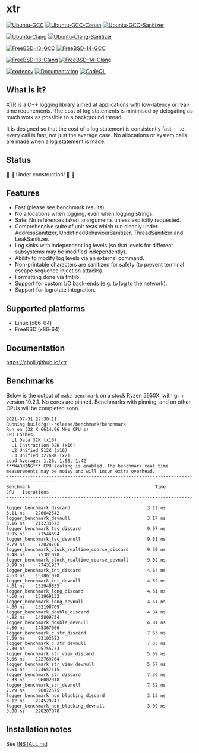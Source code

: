 # xtr

[![Ubuntu-GCC](https://github.com/choll/xtr/workflows/Ubuntu-GCC/badge.svg)](https://github.com/choll/xtr/actions?query=workflow%3AUbuntu-GCC)
[![Ubuntu-GCC-Conan](https://github.com/choll/xtr/workflows/Ubuntu-GCC-Conan/badge.svg)](https://github.com/choll/xtr/actions?query=workflow%3AUbuntu-GCC-Conan)
[![Ubuntu-GCC-Sanitizer](https://github.com/choll/xtr/workflows/Ubuntu-GCC-Sanitizer/badge.svg)](https://github.com/choll/xtr/actions?query=workflow%3AUbuntu-GCC-Sanitizer)

[![Ubuntu-Clang](https://github.com/choll/xtr/actions/workflows/ubuntu_clang.yml/badge.svg)](https://github.com/choll/xtr/actions/workflows/ubuntu_clang.yml)
[![Ubuntu-Clang-Sanitizer](https://github.com/choll/xtr/actions/workflows/ubuntu_clang_sanitizer.yml/badge.svg)](https://github.com/choll/xtr/actions/workflows/ubuntu_clang_sanitizer.yml)

[![FreeBSD-13-GCC](https://api.cirrus-ci.com/github/choll/xtr.svg?task=freebsd-13-gcc)](https://cirrus-ci.com/github/choll/xtr)
[![FreeBSD-14-GCC](https://api.cirrus-ci.com/github/choll/xtr.svg?task=freebsd-14-gcc)](https://cirrus-ci.com/github/choll/xtr)

[![FreeBSD-13-Clang](https://api.cirrus-ci.com/github/choll/xtr.svg?task=freebsd-13-clang)](https://cirrus-ci.com/github/choll/xtr)
[![FreeBSD-14-Clang](https://api.cirrus-ci.com/github/choll/xtr.svg?task=freebsd-14-clang)](https://cirrus-ci.com/github/choll/xtr)

[![codecov](https://codecov.io/gh/choll/xtr/branch/master/graph/badge.svg?token=FDdI0ZM5tv)](https://codecov.io/gh/choll/xtr)
[![Documentation](https://github.com/choll/xtr/actions/workflows/docs.yml/badge.svg)](https://choll.github.io/xtr)
[![CodeQL](https://github.com/choll/xtr/actions/workflows/codeql-analysis.yml/badge.svg)](https://github.com/choll/xtr/actions/workflows/codeql-analysis.yml)

## What is it?

XTR is a C++ logging library aimed at applications with low-latency or real-time
requirements. The cost of log statements is minimised by delegating as much work
as possible to a background thread.

It is designed so that the cost of a log statement is consistently fast---i.e.
every call is fast, not just the average case. No allocations or system calls
are made when a log statement is made.

## Status

:construction: :construction: Under construction! :construction: :construction:

## Features

* Fast (please see benchmark results).
* No allocations when logging, even when logging strings.
* Safe: No references taken to arguments unless explicitly requested.
* Comprehensive suite of unit tests which run cleanly under AddressSanitizer, UndefinedBehaviourSanitizer, ThreadSanitizer and LeakSanitizer.
* Log sinks with independent log levels (so that levels for different subsystems may be modified independently).
* Ability to modify log levels via an external command.
* Non-printable characters are sanitized for safety (to prevent terminal escape sequence injection attacks).
* Formatting done via fmtlib.
* Support for custom I/O back-ends (e.g. to log to the network).
* Support for logrotate integration.

## Supported platforms

* Linux (x86-64)
* FreeBSD (x86-64)

## Documentation

https://choll.github.io/xtr

## Benchmarks

Below is the output of `make benchmark` on a stock Ryzen 5950X, with g++ version 10.2.1. No cores are pinned. Benchmarks with pinning, and on other CPUs will be completed soon.

```
2021-07-31 22:30:11
Running build/g++-release/benchmark/benchmark
Run on (32 X 6614.06 MHz CPU s)
CPU Caches:
  L1 Data 32K (x16)
  L1 Instruction 32K (x16)
  L2 Unified 512K (x16)
  L3 Unified 32768K (x2)
Load Average: 1.26, 1.53, 1.42
***WARNING*** CPU scaling is enabled, the benchmark real time measurements may be noisy and will incur extra overhead.
-----------------------------------------------------------------------------------------
Benchmark                                               Time             CPU   Iterations
-----------------------------------------------------------------------------------------
logger_benchmark_discard                             3.12 ns         3.11 ns    220642542
logger_benchmark_devnull                             3.17 ns         3.16 ns    213233572
logger_benchmark_tsc_discard                         9.97 ns         9.95 ns     71544694
logger_benchmark_tsc_devnull                         9.81 ns         9.79 ns     72024706
logger_benchmark_clock_realtime_coarse_discard       9.50 ns         9.48 ns     75301078
logger_benchmark_clock_realtime_coarse_devnull       9.02 ns         8.99 ns     77431937
logger_benchmark_int_discard                         4.64 ns         4.63 ns    151861070
logger_benchmark_int_devnull                         4.62 ns         4.61 ns    151949835
logger_benchmark_long_discard                        4.61 ns         4.60 ns    151969132
logger_benchmark_long_devnull                        4.61 ns         4.60 ns    152198709
logger_benchmark_double_discard                      4.84 ns         4.82 ns    145809754
logger_benchmark_double_devnull                      4.81 ns         4.80 ns    145367066
logger_benchmark_c_str_discard                       7.63 ns         7.60 ns     93103583
logger_benchmark_c_str_devnull                       7.33 ns         7.30 ns     95755773
logger_benchmark_str_view_discard                    5.69 ns         5.66 ns    122769764
logger_benchmark_str_view_devnull                    5.67 ns         5.64 ns    124657115
logger_benchmark_str_discard                         7.36 ns         7.33 ns     96002018
logger_benchmark_str_devnull                         7.32 ns         7.29 ns     96072575
logger_benchmark_non_blocking_discard                3.13 ns         3.12 ns    224529741
logger_benchmark_non_blocking_devnull                3.09 ns         3.08 ns    228207878
```
## Installation notes

See [INSTALL.md](INSTALL.md)

